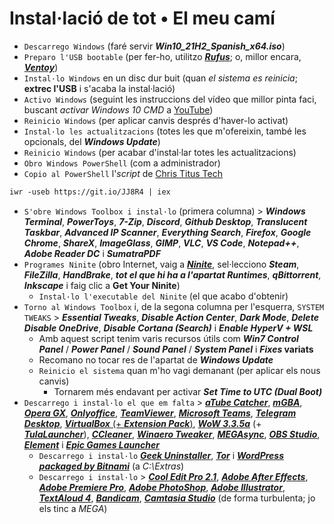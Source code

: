 # Instal·lació de tot • El meu camí

- `Descarrego Windows` (faré servir ***Win10_21H2_Spanish_x64.iso***)
- `Preparo l'USB bootable` (per fer-ho, utilitzo [***Rufus***](https://rufus.ie); o, millor encara, [***Ventoy***](https://github.com/ventoy/Ventoy/releases))
- `Instal·lo Windows` en un disc dur buit (quan *el sistema es reinicia*; **extrec l'USB** i s'acaba la instal·lació)
- `Activo Windows` (seguint les instruccions del vídeo que millor pinta faci, buscant *activar Windows 10 CMD* a [YouTube](https://youtube.com/results?search_query=activar+windows+10+cmd))
- `Reinicio Windows` (per aplicar canvis després d'haver-lo activat)
- `Instal·lo les actualitzacions` (totes les que m'ofereixin, també les opcionals, del ***Windows Update***)
- `Reinicio Windows` (per acabar d'instal·lar totes les actualitzacions)
- `Obro Windows PowerShell` (com a administrador)
- `Copio al PowerShell` l'*script* de [Chris Titus Tech](https://github.com/ChrisTitusTech/win10script)
```md
iwr -useb https://git.io/JJ8R4 | iex
```
  - `S'obre Windows Toolbox i instal·lo` (primera columna) > ***Windows Terminal***, ***PowerToys***, ***7-Zip***, ***Discord***, ***Github Desktop***, ***Translucent Taskbar***, ***Advanced IP Scanner***, ***Everything Search***, ***Firefox***, ***Google Chrome***, ***ShareX***, ***ImageGlass***, ***GIMP***, ***VLC***, ***VS Code***, ***Notepad++***, ***Adobe Reader DC*** i ***SumatraPDF***
- `Programes Ninite` (obro Internet, vaig a [***Ninite***](https://ninite.com), sel·lecciono ***Steam***, ***FileZilla***, ***HandBrake***, ***tot el que hi ha a l'apartat Runtimes***, ***qBittorrent***, ***Inkscape*** i faig clic a **Get Your Ninite**)
  - `Instal·lo l'executable del Ninite` (el que acabo d'obtenir)
- `Torno al Windows Toolbox` i, de la segona columna per l'esquerra, `SYSTEM TWEAKS` > ***Essential Tweaks***, ***Disable Action Center***, ***Dark Mode***, ***Delete Disable OneDrive***, ***Disable Cortana (Search)*** i ***Enable HyperV + WSL***
  - Amb aquest script tenim varis recursos útils com ***Win7 Control Panel*** / ***Power Panel*** / ***Sound Panel*** / ***System Panel*** i ***Fixes* variats**
  - Recomano no tocar res de l'apartat de ***Windows Update***
  - `Reinicio el sistema` quan m'ho vagi demanant (per aplicar els nous canvis)
    - Tornarem més endavant per activar ***Set Time to UTC (Dual Boot)***
- `Descarrego i instal·lo el que em falta` > [***aTube Catcher***](https://www.atube.me/es/), [***mGBA***](https://mgba.io/downloads.html), [***Opera GX***](https://www.opera.com/computer/thanks?ni=eapgx&os=windows), [***Onlyoffice***](https://www.onlyoffice.com/es/download-desktop.aspx?from=desktop), [***TeamViewer***](https://www.teamviewer.com/es/descarga-automatica-de-teamviewer/), [***Microsoft Teams***](https://go.microsoft.com/fwlink/p/?LinkID=2187217&clcid=0x40a&culture=es-es&country=ES&Lmsrc=groupChatMarketingPageWeb&Cmpid=directDownloadv2Win64), [***Telegram Desktop***](https://telegram.org/dl/desktop/win64), [***VirtualBox*** (+ ***Extension Pack***)](https://www.virtualbox.org/wiki/Downloads), [***WoW 3.3.5a***](https://api.naerzone.es/descargas/windows/Naerzone%203.3.5%20esES.rar) (+ [***TulaLauncher***](https://www.tula-wow.com/page/connect)), [***CCleaner***](https://www.ccleaner.com/ccleaner/download/standard), [***Winaero Tweaker***](https://winaero.com/winaero-tweaker/#download), [***MEGAsync***](https://mega.io/desktop), [***OBS Studio***](https://obsproject.com/es/download), [***Element***](https://packages.riot.im/desktop/install/win32/x64/Element%20Setup.exe) i [***Epic Games Launcher***](https://store.epicgames.com/es-ES/download)
  - `Descarrego i instal·lo` [***Geek Uninstaller***](https://geekuninstaller.com/download), [***Tor***](https://www.torproject.org/ca/download/) i [***WordPress packaged by Bitnami***](https://bitnami.com/stack/wordpress/installer) (a *C:\Extras*)
  - `Descarrego i instal·lo` > [***Cool Edit Pro 2.1***](https://www.youtube.com/results?search_query=descargar+cool+edit+pro+2.1+full+español), [***Adobe After Effects***](https://www.youtube.com/results?search_query=descargar+adobe+after+effects+full+español), [***Adobe Premiere Pro***](https://www.youtube.com/results?search_query=descargar+adobe+premiere+pro+full+español), [***Adobe PhotoShop***](https://www.youtube.com/results?search_query=descargar+adobe+photoshop+full+español), [***Adobe Illustrator***](https://www.youtube.com/results?search_query=descargar+adobe+illustrator+full+español), [***TextAloud 4***](https://www.youtube.com/results?search_query=descargar+textaloud+4+full+español), [***Bandicam***](https://www.youtube.com/results?search_query=descargar+bandicam+full+español), [***Camtasia Studio***](https://www.youtube.com/results?search_query=descargar+camtasia+full+español) (de forma turbulenta; jo els tinc a *MEGA*)
